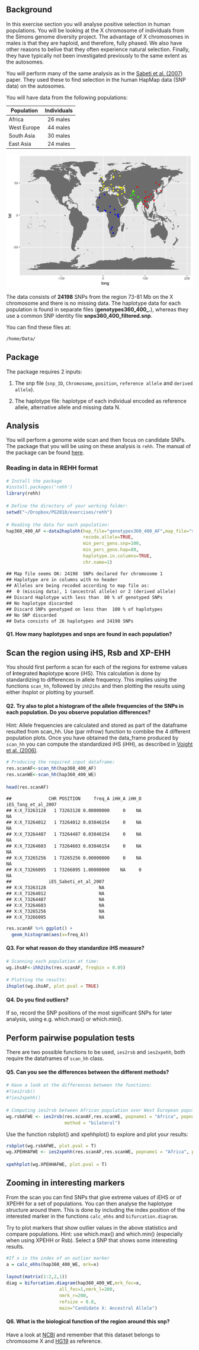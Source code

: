 Background
----------

In this exercise section you will analyse positive selection in human populations. You will be looking at the X chromosome of individuals from the Simons genome diversity project. The advantage of X chromosomes in males is that they are haploid, and therefore, fully phased. We also have other reasons to belive that they often experience natural selection. Finally, they have typically not been investigated previously to the same extent as the autosomes.

You will perform many of the same analysis as in the [Sabeti et al. (2007)](https://www.nature.com/articles/nature06250) paper. They used these to find selection in the human HapMap data (SNP data) on the autosomes.

You will have data from the following populations:

| Population  | Individuals |
|-------------|:-----------:|
| Africa      |   26 males  |
| West Europe |   44 males  |
| South Asia  |   30 males  |
| East Asia   |   24 males  |

![](img/unnamed-chunk-1-1.png)

The data consists of **24198** SNPs from the region 73-81 Mb on the X chromosome and there is no missing data. The haplotype data for each population is found in separate files (**genotypes360\_400\_.**), whereas they use a common SNP identity file **snps360\_400\_filtered.snp**.

You can find these files at:

```bash
/home/Data/
```

Package
-------

The package requires 2 inputs:

1.  The snp file (`snp_ID`, `Chromosome`, `position`, `reference allele` and `derived allele`).

2.  The haplotype file: haplotype of each individual encoded as reference allele, alternative allele and missing data N.

Analysis
--------

You will perform a genome wide scan and then focus on candidate SNPs. The package that you will be using on these analysis is `rehh`. The manual of the package can be found [here](https://cran.r-project.org/web/packages/rehh/rehh.pdf). 

### Reading in data in REHH format

``` r
# Install the package
#install.packages('rehh')
library(rehh)

# Define the directory of your working folder:
setwd("~/Dropbox/PG2018/exercises/rehh")

# Reading the data for each population:
hap360_400_AF <-data2haplohh(hap_file="genotypes360_400_AF",map_file="snps360_400_filtered",
                             recode.allele=TRUE, 
                             min_perc_geno.snp=100,
                             min_perc_geno.hap=80,
                             haplotype.in.columns=TRUE,
                             chr.name=1)
```

    ## Map file seems OK: 24198  SNPs declared for chromosome 1 
    ## Haplotype are in columns with no header
    ## Alleles are being recoded according to map file as:
    ##  0 (missing data), 1 (ancestral allele) or 2 (derived allele)
    ## Discard Haplotype with less than  80 % of genotyped SNPs
    ## No haplotype discarded
    ## Discard SNPs genotyped on less than  100 % of haplotypes
    ## No SNP discarded
    ## Data consists of 26 haplotypes and 24198 SNPs

#### Q1. How many haplotypes and snps are found in each population?

Scan the region using iHS, Rsb and XP-EHH
-----------------------------------------

You should first perform a scan for each of the regions for extreme values of **i**ntegrated **h**aplotype **s**core (iHS). This calculation is done by standardizing to differences in allele frequency. This implies using the functions `scan_hh`, followed by `ihh2ihs` and then plotting the results using either ihsplot or plotting by yourself.

#### Q2. Try also to plot a histogram of the allele frequencies of the SNPs in each population. Do you observe population differences?

Hint: Allele frequencies are calculated and stored as part of the dataframe resulted from scan\_hh. Use (par mfrow) function to combibe the 4 different population plots. Once you have obtained the data\_frame produced by `scan_hh` you can compute the standardized iHS (iHH), as described in [Voight et al. (2006)](http://journals.plos.org/plosbiology/article?id=10.1371/journal.pbio.0040072).

``` r
# Producing the required input dataframe:
res.scanAF<-scan_hh(hap360_400_AF)
res.scanWE<-scan_hh(hap360_400_WE)

head(res.scanAF)
```

    ##              CHR POSITION     freq_A iHH_A iHH_D iES_Tang_et_al_2007
    ## X:X_73263128   1 73263128 0.00000000     0    NA                  NA
    ## X:X_73264012   1 73264012 0.03846154     0    NA                  NA
    ## X:X_73264487   1 73264487 0.03846154     0    NA                  NA
    ## X:X_73264603   1 73264603 0.03846154     0    NA                  NA
    ## X:X_73265256   1 73265256 0.00000000     0    NA                  NA
    ## X:X_73266095   1 73266095 1.00000000    NA     0                  NA
    ##              iES_Sabeti_et_al_2007
    ## X:X_73263128                    NA
    ## X:X_73264012                    NA
    ## X:X_73264487                    NA
    ## X:X_73264603                    NA
    ## X:X_73265256                    NA
    ## X:X_73266095                    NA
    
```r
res.scanAF %>% ggplot() +
  geom_histogram(aes(x=freq_A))
```

#### Q3. For what reason do they standardize iHS measure?

``` r
# Scanning each population at time:
wg.ihsAF<-ihh2ihs(res.scanAF, freqbin = 0.05) 

# Plotting the results:
ihsplot(wg.ihsAF, plot.pval = TRUE)
```

#### Q4. Do you find outliers?

If so, record the SNP positions of the most significant SNPs for later analysis, using e.g. which.max() or which.min().

Perform pairwise population tests
---------------------------------

There are two possible functions to be used, `ies2rsb` and `ies2xpehh`, both require the dataframes of `scan_hh` class.

#### Q5. Can you see the differences between the different methods?

``` r
# Have a look at the differences between the functions:
#?ies2rsb()
#?ies2xpehh()

# Computing ies2rsb between African population over West European population:
wg.rsbAFWE <- ies2rsb(res.scanAF,res.scanWE, popname1 = "Africa", popname2 = "W Europe",
                      method = "bilateral")
```

Use the function rsbplot() and xpehhplot() to explore and plot your results:

``` r
rsbplot(wg.rsbAFWE, plot.pval = T)
wg.XPEHHAFWE <- ies2xpehh(res.scanAF,res.scanWE, popname1 = "Africa", popname2 = "W Europe", method = "bilateral")

xpehhplot(wg.XPEHHAFWE, plot.pval = T)
```

Zooming in interesting markers
------------------------------

From the scan you can find SNPs that give extreme values of iEHS or of XPEHH for a set of populations. You can then analyse the haplotype structure around them. This is done by including the index position of the interested marker in the functions `calc_ehhs` and `bifurcation.diagram`.

Try to plot markers that show outlier values in the above statistics and compare populations. Hint: use which.max() and which.min() (especially when using XPEHH or Rsb). Select a SNP that shows some interesting results.

``` r
#If x is the index of an outlier marker
a = calc_ehhs(hap360_400_WE, mrk=x)

layout(matrix(1:2,2,1))
diag = bifurcation.diagram(hap360_400_WE,mrk_foc=x,
                    all_foc=1,nmrk_l=200,
                    nmrk_r=200, 
                    refsize = 0.8,
                    main="Candidate X: Ancestral Allele")
```

#### Q6. What is the biological function of the region around this snp?

Have a look at [NCBI](ncbi.nlm.nih.gov) and remember that this dataset belongs to chromosome X and [HG19](https://www.ncbi.nlm.nih.gov/assembly/GCF_000001405.13/) as reference.
